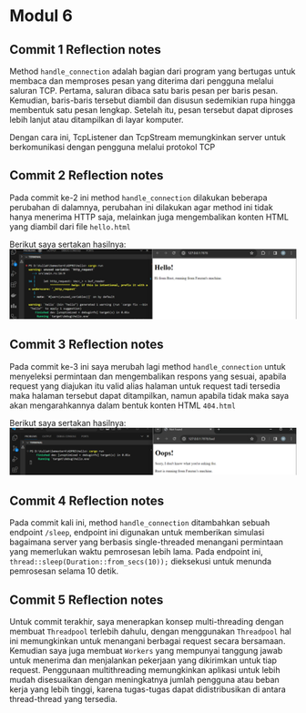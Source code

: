 # **Modul 6**

## **Commit 1 Reflection notes**
Method `handle_connection` adalah bagian dari program yang bertugas untuk membaca dan memproses pesan yang diterima dari pengguna melalui saluran TCP. Pertama, saluran dibaca satu baris pesan per baris pesan. Kemudian, baris-baris tersebut diambil dan disusun sedemikian rupa hingga membentuk satu pesan lengkap. Setelah itu, pesan tersebut dapat diproses lebih lanjut atau ditampilkan di layar komputer.

Dengan cara ini, TcpListener dan TcpStream memungkinkan server untuk berkomunikasi dengan pengguna melalui protokol TCP

## **Commit 2 Reflection notes**
Pada commit ke-2 ini method `handle_connection` dilakukan beberapa perubahan di dalamnya, perubahan ini dilakukan agar method ini tidak hanya menerima HTTP saja, melainkan juga mengembalikan konten HTML yang diambil dari file `hello.html`

Berikut saya sertakan hasilnya:
![Commit 2 screen capture](/images/commit2.png)

## **Commit 3 Reflection notes**
Pada commit ke-3 ini saya merubah lagi method `handle_connection` untuk menyeleksi permintaan dan mengembalikan respons yang sesuai, apabila request yang diajukan itu valid alias halaman untuk request tadi tersedia maka halaman tersebut dapat ditampilkan, namun apabila tidak maka saya akan mengarahkannya dalam bentuk konten HTML `404.html`

Berikut saya sertakan hasilnya:
![Commit 2 screen capture](/images/commit3.png)

## **Commit 4 Reflection notes**
Pada commit kali ini, method `handle_connection` ditambahkan sebuah endpoint `/sleep`, endpoint ini digunakan untuk memberikan simulasi bagaimana server yang berbasis single-threaded menangani permintaan yang memerlukan waktu pemrosesan lebih lama. Pada endpoint ini, `thread::sleep(Duration::from_secs(10));` dieksekusi untuk menunda pemrosesan selama 10 detik. 

## **Commit 5 Reflection notes**
Untuk commit terakhir, saya menerapkan konsep multi-threading dengan membuat `Threadpool` terlebih dahulu, dengan menggunakan `Threadpool` hal ini memungkinkan untuk menangani berbagai request secara bersamaan. Kemudian saya juga membuat `Workers` yang mempunyai tanggung jawab untuk menerima dan menjalankan pekerjaan yang dikirimkan untuk tiap request. Penggunaan multithreading memungkinkan aplikasi untuk lebih mudah disesuaikan dengan meningkatnya jumlah pengguna atau beban kerja yang lebih tinggi, karena tugas-tugas dapat didistribusikan di antara thread-thread yang tersedia.